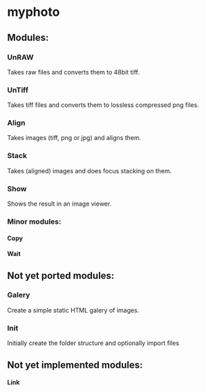 # myphoto

## Modules:
### UnRAW
Takes raw files and converts them to 48bit tiff.
### UnTiff
Takes tiff files and converts them to lossless compressed png files.
### Align
Takes images (tiff, png or jpg) and aligns them.
### Stack
Takes (aligned) images and does focus stacking on them.
### Show
Shows the result in an image viewer.
### Minor modules:
#### Copy
#### Wait
## Not yet ported modules:
### Galery
Create a simple static HTML galery of images.
### Init
Initially create the folder structure and optionally import files
## Not yet implemented modules:
#### Link
